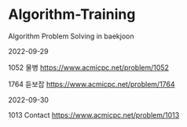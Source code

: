 # Algorithm-Training
Algorithm Problem Solving in baekjoon

2022-09-29

1052  물병  https://www.acmicpc.net/problem/1052

1764  듣보잡 https://www.acmicpc.net/problem/1764

2022-09-30

1013  Contact https://www.acmicpc.net/problem/1013
